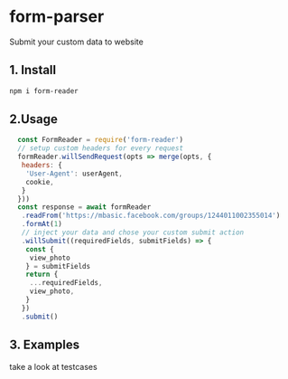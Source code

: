 # form-parser
Submit your custom data to website

## 1. Install 

```bash
npm i form-reader
```

## 2.Usage

```javascript
  const FormReader = require('form-reader')
  // setup custom headers for every request
  formReader.willSendRequest(opts => merge(opts, {
   headers: {
    'User-Agent': userAgent,
    cookie,
   }
  }))
  const response = await formReader
   .readFrom('https://mbasic.facebook.com/groups/1244011002355014')
   .formAt(1)
   // inject your data and chose your custom submit action
   .willSubmit((requiredFields, submitFields) => {
    const {
     view_photo
    } = submitFields
    return {
     ...requiredFields,
     view_photo,
    }
   })
   .submit()
```

## 3. Examples

take a look at testcases
